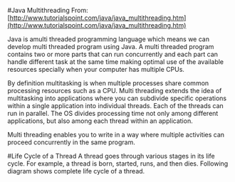 #Java Multithreading
From:[http://www.tutorialspoint.com/java/java_multithreading.htm](http://www.tutorialspoint.com/java/java_multithreading.htm)    

Java is amulti threaded programming language which means we can develop multi threaded program using Java. A multi threaded program contains two or more parts that can run concurrently and each part can handle different task at the same time making optimal use of the available resources specially when your computer has multiple CPUs.

By definition multitasking is when multiple processes share common processing resources such as a CPU. Multi threading extends the idea of multitasking into applications where you can subdivide specific operations within a single application into individual threads. Each of the threads can run in parallel. The OS divides processing time not only among different applications, but also among each thread within an application.

Multi threading enables you to write in a way where multiple activities can proceed concurrently in the same program. 

#Life Cycle of a Thread
A thread goes through various stages in its life cycle. For example, a thread is born, started, runs, and then dies. Following diagram shows complete life cycle of a thread.
